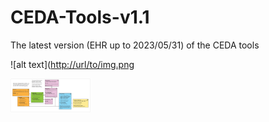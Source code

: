 # CEDA-Tools-v1.1
The latest version (EHR up to 2023/05/31) of the CEDA tools

![alt text]([http://url/to/img.png](https://github.com/Hadlock-Lab/CEDA-Tools-v1.1/blob/main/image/EHR_KP_ceda_tools_workflow7_ps2.png)

<img src="image/EHR_KP_ceda_tools_workflow7_ps2.png" width="128"/>
